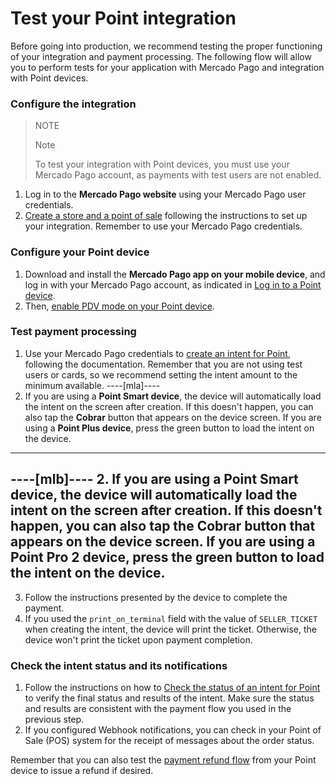 # Test your Point integration
Before going into production, we recommend testing the proper functioning of your integration and payment processing. The following flow will allow you to perform tests for your application with Mercado Pago and integration with Point devices.

### Configure the integration

> NOTE
>
> Note
> 
> To test your integration with Point devices, you must use your Mercado Pago account, as payments with test users are not enabled.

1. Log in to the **Mercado Pago website** using your Mercado Pago user credentials.
2. [Create a store and a point of sale](/developers/en/docs/instore-api/integration-configuration/create-store-point-of-sale) following the instructions to set up your integration. Remember to use your Mercado Pago credentials.

### Configure your Point device

1. Download and install the **Mercado Pago app on your mobile device**, and log in with your Mercado Pago account, as indicated in [Log in to a Point device](/developers/en/docs/instore-api/integration-configuration/signin-point).
2. Then, [enable PDV mode on your Point device](/developers/en/docs/instore-api/integration-configuration/enable-pdv).

### Test payment processing

1. Use your Mercado Pago credentials to [create an intent for Point](/developers/en/docs/instore-api/payments-processing/create-and-manage-intent/point), following the documentation. Remember that you are not using test users or cards, so we recommend setting the intent amount to the minimum available.
----[mla]----
2. If you are using a **Point Smart device**, the device will automatically load the intent on the screen after creation. If this doesn't happen, you can also tap the **Cobrar** button that appears on the device screen.
 If you are using a **Point Plus device**, press the green button to load the intent on the device.
------------
----[mlb]----
2. If you are using a **Point Smart device**, the device will automatically load the intent on the screen after creation. If this doesn't happen, you can also tap the **Cobrar** button that appears on the device screen.
 If you are using a **Point Pro 2 device**, press the green button to load the intent on the device.
------------
3. Follow the instructions presented by the device to complete the payment.
4. If you used the `print_on_terminal` field with the value of `SELLER_TICKET` when creating the intent, the device will print the ticket. Otherwise, the device won't print the ticket upon payment completion.

### Check the intent status and its notifications

1. Follow the instructions on how to [Check the status of an intent for Point](/developers/en/docs/instore-api/payments-processing/create-and-manage-intent/point) to verify the final status and results of the intent. Make sure the status and results are consistent with the payment flow you used in the previous step.
2. If you configured Webhook notifications, you can check in your Point of Sale (POS) system for the receipt of messages about the order status.

Remember that you can also test the [payment refund flow](/developers/en/docs/instore-api/payments-processing/create-and-manage-intent/point) from your Point device to issue a refund if desired.


